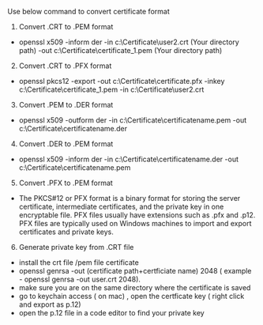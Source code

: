 Use below command to convert certificate format

1.	Convert .CRT to .PEM format
- openssl x509 -inform der -in c:\Certificate\user2.crt (Your directory path) -out c:\Certificate\certificate_1.pem (Your directory path)

2.	Convert .CRT to .PFX format
- openssl pkcs12 -export -out c:\Certificate\certificate.pfx -inkey c:\Certificate\certificate_1.pem -in c:\Certificate\user2.crt

3.	Convert .PEM to .DER format
- openssl x509 -outform der -in c:\Certificate\certificatename.pem -out c:\Certificate\certificatename.der

4.	Convert .DER to .PEM format
- openssl x509 -inform der -in c:\Certificate\certificatename.der -out c:\Certificate\certificatename.pem

5.	Convert .PFX to .PEM format
- The PKCS#12 or PFX format is a binary format for storing the server certificate, intermediate certificates, and the private key in one encryptable file. PFX files usually have extensions such as .pfx and .p12. PFX files are typically used on Windows machines to import and export certificates and private keys.

6.	Generate private key from .CRT file
- install the crt file /pem file certificate
- openssl genrsa -out (certificate path+certficiate name)  2048 ( example - openssl genrsa -out user.crt  2048). 
- make sure you are on the same directory where the certificate is saved
- go to keychain access ( on mac) , open the certficate key ( right click and export as p.12)
- open the p.12 file in a code editor to find your private key 

